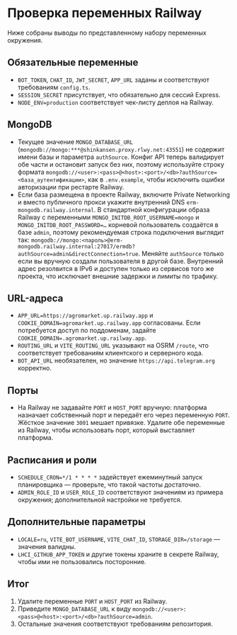 <!-- Назначение файла: чек-лист проверки переменных Railway и рекомендации по их корректировке. -->

# Проверка переменных Railway

Ниже собраны выводы по представленному набору переменных окружения.

## Обязательные переменные
- `BOT_TOKEN`, `CHAT_ID`, `JWT_SECRET`, `APP_URL` заданы и соответствуют требованиям `config.ts`.
- `SESSION_SECRET` присутствует, что обязательно для сессий Express.
- `NODE_ENV=production` соответствует чек-листу деплоя на Railway.

## MongoDB
- Текущее значение `MONGO_DATABASE_URL` (`mongodb://mongo:***@shinkansen.proxy.rlwy.net:43551`) не содержит имени базы и параметра `authSource`. Конфиг API теперь валидирует обе части и остановит запуск без них, поэтому используйте строку формата `mongodb://<user>:<pass>@<host>:<port>/<db>?authSource=<база_аутентификации>`, как в `.env.example`, чтобы исключить ошибки авторизации при рестарте Railway.
- Если база размещена в проекте Railway, включите Private Networking и вместо публичного прокси укажите внутренний DNS `erm-mongodb.railway.internal`. В стандартной конфигурации образа Railway с переменными `MONGO_INITDB_ROOT_USERNAME=mongo` и `MONGO_INITDB_ROOT_PASSWORD=…` корневой пользователь создаётся в базе `admin`, поэтому рекомендуемая строка подключения выглядит так: `mongodb://mongo:<пароль>@erm-mongodb.railway.internal:27017/ermdb?authSource=admin&directConnection=true`. Меняйте `authSource` только если вы вручную создали пользователя в другой базе. Внутренний адрес резолвится в IPv6 и доступен только из сервисов того же проекта, что исключает внешние задержки и лимиты по трафику.

## URL-адреса
- `APP_URL=https://agromarket.up.railway.app` и `COOKIE_DOMAIN=agromarket.up.railway.app` согласованы. Если потребуется доступ по поддоменам, задайте `COOKIE_DOMAIN=.agromarket.up.railway.app`.
- `ROUTING_URL` и `VITE_ROUTING_URL` указывают на OSRM `/route`, что соответствует требованиям клиентского и серверного кода.
- `BOT_API_URL` необязателен, но значение `https://api.telegram.org` корректно.

## Порты
- На Railway не задавайте `PORT` и `HOST_PORT` вручную: платформа назначает собственный порт и передаёт его через переменную `PORT`. Жёсткое значение `3001` мешает привязке. Удалите обе переменные из Railway, чтобы использовать порт, который выставляет платформа.

## Расписания и роли
- `SCHEDULE_CRON=*/1 * * * *` задействует ежеминутный запуск планировщика — проверьте, что такой частоты достаточно.
- `ADMIN_ROLE_ID` и `USER_ROLE_ID` соответствуют значениям из примера окружения; дополнительной настройки не требуется.

## Дополнительные параметры
- `LOCALE=ru`, `VITE_BOT_USERNAME`, `VITE_CHAT_ID`, `STORAGE_DIR=/storage` — значения валидны.
- `LHCI_GITHUB_APP_TOKEN` и другие токены храните в секрете Railway, чтобы ими не пользовались посторонние.

## Итог
1. Удалите переменные `PORT` и `HOST_PORT` из Railway.
2. Приведите `MONGO_DATABASE_URL` к виду `mongodb://<user>:<pass>@<host>:<port>/<db>?authSource=admin`.
3. Остальные значения соответствуют требованиям репозитория.
